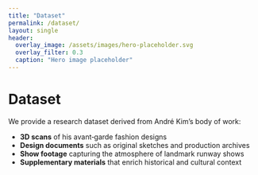 ```yaml
---
title: "Dataset"
permalink: /dataset/
layout: single
header:
  overlay_image: /assets/images/hero-placeholder.svg
  overlay_filter: 0.3
  caption: "Hero image placeholder"
---
```


# Dataset

We provide a research dataset derived from André Kim’s body of work:

- **3D scans** of his avant‑garde fashion designs  
- **Design documents** such as original sketches and production archives  
- **Show footage** capturing the atmosphere of landmark runway shows  
- **Supplementary materials** that enrich historical and cultural context
